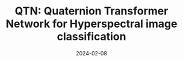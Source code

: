 ---
title: "QTN: Quaternion Transformer Network for Hyperspectral image classification"
collection: publications
category: manuscripts
permalink: /publication/2024-10-01-paper-title-number-1
#excerpt: 'A study on applying deep learning techniques to road detection and centerline extraction, focusing on multi-task learning.'
date: 2024-02-08
venue: '62'
slidesurl: 'https://github.com/xiachangxue/xfy.github.io/files/paper18.pdf'
paperurl: 'https://ieeexplore.ieee.org/document/10430159'
bibtexurl: 'http://academicpages.github.io/files/bibtex18.bib'
citation: 'Y. Zhou, X. Huang, X. Yang, J. Peng and Y. Ban, "DCTN: Dual-Branch Convolutional Transformer Network With Efficient Interactive Self-Attention for Hyperspectral Image Classification," in IEEE Transactions on Geoscience and Remote Sensing, vol. 62, pp. 1-16, 2024.'
---